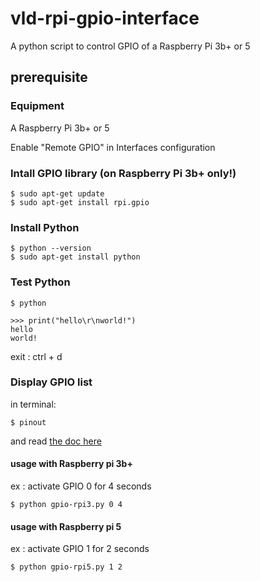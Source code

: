 # vld-rpi-gpio-interface
A python script to control GPIO of a Raspberry Pi 3b+ or 5

## prerequisite

### Equipment
A Raspberry Pi 3b+ or 5

Enable "Remote GPIO" in Interfaces configuration

### Intall GPIO library (on Raspberry Pi 3b+ only!)
```
$ sudo apt-get update
$ sudo apt-get install rpi.gpio
```

### Install Python
```
$ python --version
$ sudo apt-get install python
```

### Test Python
```
$ python
```
```
>>> print("hello\r\nworld!")
hello
world!
```

exit : ctrl + d

### Display GPIO list
in terminal:
```
$ pinout
```
and read [the doc here](https://pinout.xyz/)

#### usage with Raspberry pi 3b+
ex : activate GPIO 0 for 4 seconds
```
$ python gpio-rpi3.py 0 4
```

#### usage with Raspberry pi 5
ex : activate GPIO 1 for 2 seconds
```
$ python gpio-rpi5.py 1 2
```